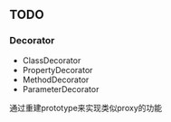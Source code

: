 TODO
----

### Decorator

 * ClassDecorator
 * PropertyDecorator
 * MethodDecorator
 * ParameterDecorator
 
通过重建prototype来实现类似proxy的功能
